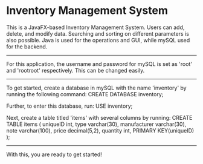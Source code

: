 # Inventory Management System
This is a JavaFX-based Inventory Management System. Users can add, delete, and modify data.
Searching and sorting on different parameters is also possible. 
Java is used for the operations and GUI, while mySQL used for the backend.

------------------------------------------------------------------------------------------------------------------------------------

For this application, the username and password for mySQL is set as 'root' and 'rootroot' respectively.
This can be changed easily.

------------------------------------------------------------------------------------------------------------------------------------

To get started, create a database in mySQL with the name 'inventory' by running the following command:
  CREATE DATABASE inventory;

Further, to enter this database, run:
  USE inventory;

Next, create a table titled 'items' with several columns by running:
  CREATE TABLE items (
	  uniqueID int,
	  type varchar(30),
	  manufacturer varchar(30),
	  note varchar(100),
	  price decimal(5,2),
	  quantity int,
	  PRIMARY KEY(uniqueID)
);

------------------------------------------------------------------------------------------------------------------------------------

With this, you are ready to get started!
